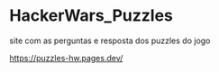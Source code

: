 # HackerWars_Puzzles
 site com as perguntas e resposta dos puzzles do jogo

https://puzzles-hw.pages.dev/
